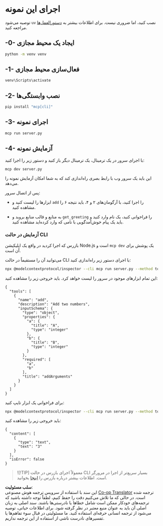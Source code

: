 <!--
CO_OP_TRANSLATOR_METADATA:
{
  "original_hash": "d26f746e21775c30b4d7ed97962b24df",
  "translation_date": "2025-08-11T11:22:36+00:00",
  "source_file": "03-GettingStarted/01-first-server/solution/python/README.md",
  "language_code": "fa"
}
-->
# اجرای این نمونه

توصیه می‌شود `uv` نصب کنید، اما ضروری نیست. برای اطلاعات بیشتر به [دستورالعمل‌ها](https://docs.astral.sh/uv/#highlights) مراجعه کنید.

## -0- ایجاد یک محیط مجازی

```bash
python -m venv venv
```

## -1- فعال‌سازی محیط مجازی

```bash
venv\Scripts\activate
```

## -2- نصب وابستگی‌ها

```bash
pip install "mcp[cli]"
```

## -3- اجرای نمونه

```bash
mcp run server.py
```

## -4- آزمایش نمونه

با اجرای سرور در یک ترمینال، یک ترمینال دیگر باز کنید و دستور زیر را اجرا کنید:

```bash
mcp dev server.py
```

این باید یک سرور وب با رابط بصری راه‌اندازی کند که به شما امکان آزمایش نمونه را می‌دهد.

پس از اتصال سرور:

- ابزارها را لیست کنید و `add` را اجرا کنید، با آرگومان‌های ۲ و ۴، باید نتیجه ۶ را مشاهده کنید.

- به منابع و قالب منابع بروید و `get_greeting` را فراخوانی کنید، یک نام وارد کنید و باید یک پیام خوش‌آمدگویی با نامی که وارد کرده‌اید مشاهده کنید.

### آزمایش در حالت CLI

بازرس که اجرا کردید در واقع یک اپلیکیشن Node.js است و `mcp dev` یک پوشش برای آن است.

می‌توانید آن را مستقیماً در حالت CLI با اجرای دستور زیر راه‌اندازی کنید:

```bash
npx @modelcontextprotocol/inspector --cli mcp run server.py --method tools/list
```

این تمام ابزارهای موجود در سرور را لیست خواهد کرد. باید خروجی زیر را مشاهده کنید:

```text
{
  "tools": [
    {
      "name": "add",
      "description": "Add two numbers",
      "inputSchema": {
        "type": "object",
        "properties": {
          "a": {
            "title": "A",
            "type": "integer"
          },
          "b": {
            "title": "B",
            "type": "integer"
          }
        },
        "required": [
          "a",
          "b"
        ],
        "title": "addArguments"
      }
    }
  ]
}
```

برای فراخوانی یک ابزار تایپ کنید:

```bash
npx @modelcontextprotocol/inspector --cli mcp run server.py --method tools/call --tool-name add --tool-arg a=1 --tool-arg b=2
```

باید خروجی زیر را مشاهده کنید:

```text
{
  "content": [
    {
      "type": "text",
      "text": "3"
    }
  ],
  "isError": false
}
```

> ![!TIP]
> معمولاً اجرای بازرس در حالت CLI بسیار سریع‌تر از اجرا در مرورگر است.
> اطلاعات بیشتر درباره بازرس را [اینجا](https://github.com/modelcontextprotocol/inspector) بخوانید.

**سلب مسئولیت**:  
این سند با استفاده از سرویس ترجمه هوش مصنوعی [Co-op Translator](https://github.com/Azure/co-op-translator) ترجمه شده است. در حالی که ما تلاش می‌کنیم دقت را حفظ کنیم، لطفاً توجه داشته باشید که ترجمه‌های خودکار ممکن است شامل خطاها یا نادرستی‌ها باشند. سند اصلی به زبان اصلی آن باید به عنوان منبع معتبر در نظر گرفته شود. برای اطلاعات حیاتی، توصیه می‌شود از ترجمه انسانی حرفه‌ای استفاده کنید. ما مسئولیتی در قبال سوء تفاهم‌ها یا تفسیرهای نادرست ناشی از استفاده از این ترجمه نداریم.